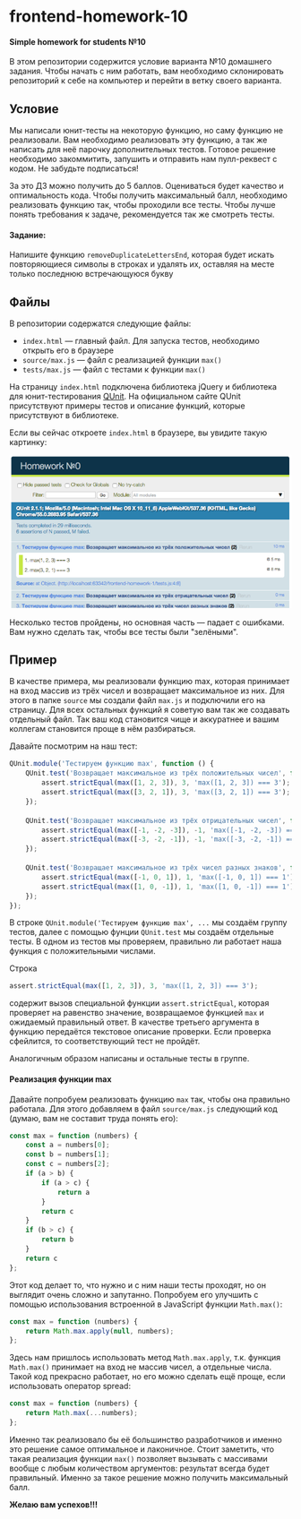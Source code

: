 # frontend-homework-10
#### Simple homework for students №10

В этом репозитории содержится условие варианта №10 домашнего задания. Чтобы начать с ним работать, вам необходимо склонировать репозиторий к себе на компьютер и перейти в ветку своего варианта.


## Условие
Мы написали юнит-тесты на некоторую функцию, но саму функцию не реализовали. Вам необходимо реализовать эту функцию, а так же написать для неё парочку дополнительных тестов. Готовое решение необходимо закоммитить, запушить и отправить нам пулл-реквест с кодом. Не забудьте подписаться!

За это ДЗ можно получить до 5 баллов. Оцениваться будет качество и оптимальность кода. Чтобы получить максимальный балл, необходимо реализовать функцию так, чтобы проходили все тесты. Чтобы лучше понять требования к задаче, рекомендуется так же смотреть тесты.

#### Задание:

Напишите функцию `removeDuplicateLettersEnd`, которая будет искать повторяющиеся символы в строках и удалять их, оставляя на месте только последнюю встречающуюся букву

## Файлы
В репозитории содержатся следующие файлы:

- `index.html` &mdash; главный файл. Для запуска тестов, необходимо открыть его в браузере
- `source/max.js` &mdash; файл с реализацией функции `max()`
- `tests/max.js` &mdash; файл с тестами к функции `max()`

На страницу `index.html` подключена библиотека jQuery и библиотека для юнит-тестирования [QUnit](https://qunitjs.com/). На официальном сайте QUnit присутствуют примеры тестов и описание функций, которые присутствуют в библиотеке.

Если вы сейчас откроете `index.html` в браузере, вы увидите такую картинку:

![screen.png](screen.png)

Несколько тестов пройдены, но основная часть &mdash; падает с ошибками. Вам нужно сделать так, чтобы все тесты были "зелёными".

## Пример
В качестве примера, мы реализовали функцию max, которая принимает на вход массив из трёх чисел и возвращает максимальное из них. Для этого в папке `source` мы создали файл `max.js` и подключили его на страницу. Для всех остальных функций я советую вам так же создавать отдельный файл. Так ваш код становится чище и аккуратнее и вашим коллегам становится проще в нём разбираться.

Давайте посмотрим на наш тест:
```javascript
QUnit.module('Тестируем функцию max', function () {
	QUnit.test('Возвращает максимальное из трёх положительных чисел', function (assert) {
		assert.strictEqual(max([1, 2, 3]), 3, 'max([1, 2, 3]) === 3');
		assert.strictEqual(max([3, 2, 1]), 3, 'max([3, 2, 1]) === 3');
	});

	QUnit.test('Возвращает максимальное из трёх отрицательных чисел', function (assert) {
		assert.strictEqual(max([-1, -2, -3]), -1, 'max([-1, -2, -3]) === -1');
		assert.strictEqual(max([-3, -2, -1]), -1, 'max([-3, -2, -1]) === -1');
	});

	QUnit.test('Возвращает максимальное из трёх чисел разных знаков', function (assert) {
		assert.strictEqual(max([-1, 0, 1]), 1, 'max([-1, 0, 1]) === 1');
		assert.strictEqual(max([1, 0, -1]), 1, 'max([1, 0, -1]) === 1');
	});
});
```

В строке `QUnit.module('Тестируем функцию max', ...` мы создаём группу тестов, далее с помощью фунции `QUnit.test` мы создаём отдельные тесты. В одном из тестов мы проверяем, правильно ли работает наша функция с положительными числами.

Строка
```javascript
assert.strictEqual(max([1, 2, 3]), 3, 'max([1, 2, 3]) === 3');
```

содержит вызов специальной функции `assert.strictEqual`, которая проверяет на равенство значение, возвращаемое функцией `max` и ожидаемый правильный ответ. В качестве третьего аргумента в функцию передаётся текстовое описание проверки. Если проверка сфейлится, то соответствующий тест не пройдёт.

Аналогичным образом написаны и остальные тесты в группе.

#### Реализация функции max
Давайте попробуем реализовать функцию `max` так, чтобы она правильно работала. Для этого добавляем в файл `source/max.js` следующий код (думаю, вам не составит труда понять его):

```javascript
const max = function (numbers) {
    const a = numbers[0];
    const b = numbers[1];
    const c = numbers[2];
	if (a > b) {
		if (a > c) {
			return a
		}
		return c
	}
	if (b > c) {
		return b
	}
	return c
};
```

Этот код делает то, что нужно и с ним наши тесты проходят, но он выглядит очень сложно и запутанно. Попробуем его улучшить с помощью использования встроенной в JavaScript функции `Math.max()`:

```javascript
const max = function (numbers) {
	return Math.max.apply(null, numbers);
};
```

Здесь нам пришлось использовать метод `Math.max.apply`, т.к. функция `Math.max()` принимает на вход не массив чисел, а отдельные числа. Такой код прекрасно работает, но его можно сделать ещё проще, если использовать оператор spread:

```javascript
const max = function (numbers) {
	return Math.max(...numbers);
};
```

Именно так реализовало бы её большинство разработчиков и именно это решение самое оптимальное и лаконичное. Стоит заметить, что такая реализация функции `max()` позволяет вызывать с массивами вообще с любым количеством аргументов: результат всегда будет правильный. Именно за такое решение можно получить максимальный балл.

__Желаю вам успехов!!!__
#
